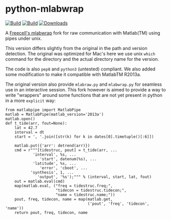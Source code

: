 python-mlabwrap
===============

[![Build](https://badge.fury.io/py/ctd.png)](http://badge.fury.io/py/ctd)
[![Build](https://api.travis-ci.org/ocefpaf/python-ctd.png?branch=master)](https://travis-ci.org/ocefpaf/python-ctd)
[![Downloads](https://pypip.in/d/ctd/badge.png)](https://crate.io/packages/ctd/)


A [Freecell's mlabwrap](http://code.google.com/p/danapeerlab/source/browse/trunk/freecell/depends/common/python/matlabpipe.py)
fork for raw communication with Matlab(TM) using pipes under unix.

This version differs slightly from the original in the path and version
detection.  The original was optimized for Mac's here we use unix `which`
command for the directory and the actual directory name for the version.

The code is also `pep8` and `python3` (untested) compliant.  We also added some
modification to make it compatible with MatlabTM R2013a.

The original version also provide `mlabraw.py` and `mlabwrap.py` for seamless
use in an interactive session.  This fork however is aimed to provide a way to
write "wrappers" around some functions that are not yet present in python in a
more `explicit` way:


~~~~~~~~~~~~~~~~~~~~~~~~~~~~~~~~~~~~~~~~~~~~~~~~~~~~~~~~ {.python .numberLines}
from matlabpipe import MatlabPipe
matlab = MatlabPipe(matlab_version='2013a')
matlab.open()
def t_tide(arr, fout=None):
    lat = 42.7
    interval = dt
    start = ', '.join([str(k) for k in dates[0].timetuple()[:6]])

    matlab.put({'arr': detrend(arr)})
    cmd = r"""[tidestruc, pout] = t_tide(arr, ...
            'interval', %s, ...
               'start', datenum(%s), ...
            'latitude', %s, ...
               'error', 'cboot', ...
           'synthesis', 1, ...
              'output', '%s');""" % (interval, start, lat, fout)
    out = matlab.eval(cmd)
    map(matlab.eval, ("freq = tidestruc.freq;",
                      "tidecon = tidestruc.tidecon;",
                      "name = tidestruc.name;"))
    pout, freq, tidecon, name = map(matlab.get,
                                    ('pout', 'freq', 'tidecon', 'name'))
    return pout, freq, tidecon, name
~~~~~~~~~~~~~~~~~~~~~~~~~~~~~~~~~~~~~~~~~~~~~~~~~~~~~~~~~~~~~~~~~~~~~~~~~~~~~~~
